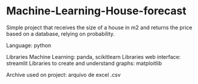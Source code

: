 # Machine-Learning-House-forecast
Simple project that receives the size of a house in m2 and returns the price based on a database, relying on probability.

Language: python

Libraries Machine Learning: panda, scikitlearn
Libraries web interface: streamlit
Libraries to create and understand graphs: matploitlib

Archive used on project: arquivo de excel .csv
